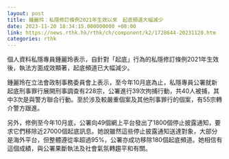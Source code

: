 ```yaml
---
layout: post
title: 鍾麗玲：私隱修訂條例2021年生效以來　起底頻道大幅減少
date: 2023-11-20 18:34:15.000000000 +08:00
link: https://news.rthk.hk/rthk/ch/component/k2/1728644-20231120.htm
categories: rthk
---
```


個人資料私隱專員鍾麗玲表示，自針對「起底」行為的私隱修訂條例2021年生效後，執法方面成效顯著，起底頻道已大幅減少。

鍾麗玲在立法會政制事務委員會上表示，至今年10月底為止，私隱專員公署就新起底刑事罪行展開刑事調查有228宗，公署進行39次拘捕行動，共40人被捕，其中3次是與警方聯合行動。至於涉及較嚴重個案及其他刑事罪行的個案，有55宗轉介警方跟進。

另外，修例至今年10月底，公署向49個網上平台發出了1800個停止披露通知，要求它們移除近27000個起底訊息。她說雖然這些停止披露通知送達對象，大部分是海外平台，但整體遵從率超過95%，公署亦成功移除180個起底頻道。她相信有這個成績，與公署果斷執法及社會氣氛轉趨平和有關。
